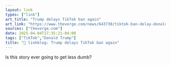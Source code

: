 ```yaml
---
layout: link
types: ["link"]
art_title: "Trump delays TikTok ban again"
art_link: "https://www.theverge.com/news/643730/tiktok-ban-delay-donald-trump"
sources: ["theverge.com"]
date: 2025-04-04T17:35:21-04:00
tags: ["TikTok","Donald Trump"]
title: "🔗 linkblog: Trump delays TikTok ban again"
---
```

Is this story ever going to get less dumb?